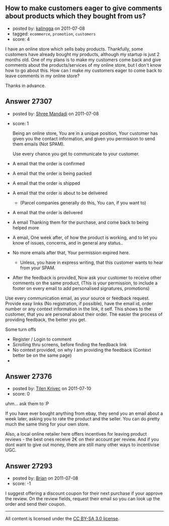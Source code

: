 ## How to make customers eager to give comments about products which they bought from us?

- posted by: [kalingga](https://stackexchange.com/users/-1/10666-kalingga) on 2011-07-08
- tagged: `ecommerce`, `promotion`, `customers`
- score: 4

I have an online store which sells baby products. Thankfully, some customers have already bought my products, although my startup is just 2 months old. One of my plans is to make my customers come back and give comments about the products/services of my online store, but I don't know how to go about this. How can I make my customers eager to come back to leave comments in my online store? 

Thanks in advance.


## Answer 27307

- posted by: [Shree Mandadi](https://stackexchange.com/users/-1/1664-shree-mandadi) on 2011-07-08
- score: 1

  Being an online store, You are in a unique position, Your customer has given you the contact information, and given you permission to send them emails (Not SPAM).

  Use every chance you get to communicate to your customer.

 - A email that the order is confirmed
 - A email that the order is being packed
 - A email that the order is shipped
 - A email that the order is about to be delivered
   - (Parcel companies generally do this, You can, if you want to)
 - A email that the order is delivered
 - A email Thanking them for the purchase, and come back to being helped more
 - A email, One week after, of how the product is working, and to let you know of issues, concerns, and in general any status..
 - No more emails after that, Your permission expired here.
   - Unless, you have in express writing, that this customer wants to hear from your SPAM.

 - After the feedback is provided, Now ask your customer to receive other comments on the same product, (This is your permission, to include a footer on every email to add personalised signatures, promotions)

Use every communication email, as your source or feedback request. Provide easy links (No registration, if possible), have the email id, order number or any context information in the link, it self. This shows to the customer, that you are personal about their order. The easier the process of providing feedback, the better you get.

Some turn offs

  - Register / Login to comment
  - Scrolling thru screens, before finding the feedback link
  - No context provided, on why I am providing the feedback (Context better be on the same page)
  - 





## Answer 27376

- posted by: [Tilen Krivec](https://stackexchange.com/users/-1/19852-tilen-krivec) on 2011-07-10
- score: 0

uhm... ask them to :P 

If you have ever bought anything from ebay, they send you an email about a week later, asking you to rate the product and the seller. You can do pretty much the same thing for your own store.

Also, a local online retailer here offers incentives for leaving product reviews - the best ones receive 2€ on their account per review. And if you dont want to give out money, there are still many other ways to incentivise UGC.


## Answer 27293

- posted by: [Brian](https://stackexchange.com/users/-1/11350-brian) on 2011-07-08
- score: -1

I suggest offering a discount coupon for their next purchase if your approve the review. On the review fields, request their email so you can look up the order and send their coupon.



---

All content is licensed under the [CC BY-SA 3.0 license](https://creativecommons.org/licenses/by-sa/3.0/).
